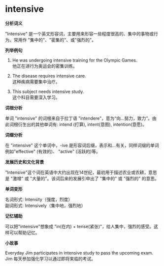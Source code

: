 # intensive

**分析词义**

  

"Intensive" 是一个英文形容词，主要用来形容一些程度很高的、集中的事物或行为。常用作 "集中的"、"密集的"、或"强烈的"。

  

**列举例句**

  

1.  He was undergoing intensive training for the Olympic Games.  
    他正在进行为奥运会的密集训练。
    
      
    
2.  The disease requires intensive care.  
    这种疾病需要集中治疗。
    
      
    
3.  This subject needs intensive study.  
    这个科目需要深入学习。
    
      
    

  

**词根分析**

  

单词 "intensive" 的词根来自于拉丁语 "intendere"，意为“向…努力，致力”。由此词根衍生出的其他单词有: intend (打算), intent(意图), intention(意愿)。

  

**词缀分析**

  

在 "intensive" 这个单词中，-ive 是形容词后缀，表示和...有关，同样词缀的单词例如"effective" (有效的)、 "active" (活跃的)等。

  

**发展历史和文化背景**

  

"Intensive"这个词在英语中大约出现在14世纪，最初用于描述农业或农耕，意思是 "激增" 或 "大量的"。该词后来的发展引申出了 "集中的" 或 "强烈的" 的意思。

  

**单词变形**

  

名词形式: Intensity（强度，烈度）  
副词形式: Intensively（集中地，强烈地）

  

**记忆辅助**

  

可以把"intensive"想象成 "in(在内) + tense(紧张)"，给人集中，强烈的感受。这样可以帮助记忆。

  

**小故事**

  

Everyday Jim participates in intensive study to pass the upcoming exam.  
Jim 每天参加强化学习以通过即将来临的考试。
